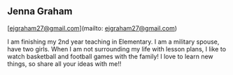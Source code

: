 ## Jenna Graham

[ejgraham27@gmail.com](mailto: ejgraham27@gmail.com)

I am finishing my 2nd year teaching in Elementary. I am a military spouse, have  two girls. When I am not surrounding my life with lesson plans, I like to watch basketball and football games with the family! I love to learn new things, so share all your ideas with me!!
